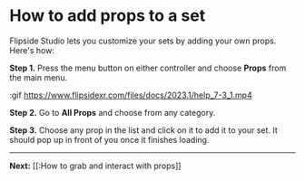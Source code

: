 # How to add props to a set

Flipside Studio lets you customize your sets by adding your own props. Here's how:

**Step 1.** Press the menu button on either controller and choose **Props** from the main menu.

:gif https://www.flipsidexr.com/files/docs/2023.1/help_7-3_1.mp4

**Step 2.** Go to **All Props** and choose from any category.

**Step 3.** Choose any prop in the list and click on it to add it to your set. It should pop up in front of you once it finishes loading.

---

**Next:** [[:How to grab and interact with props]]
